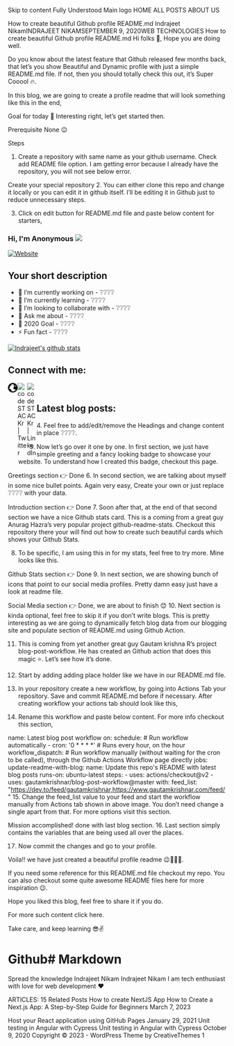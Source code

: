 Skip to content
Fully Understood Main logo
HOME
ALL POSTS
ABOUT US

How to create beautiful Github profile README.md
Indrajeet NikamINDRAJEET NIKAMSEPTEMBER 9, 2020WEB TECHNOLOGIES
How to create beautiful Github profile README.md
Hi folks 👋, Hope you are doing well.

Do you know about the latest feature that Github released few months back, that let’s you show Beautiful and Dynamic profile with just a simple README.md file. If not, then you should totally check this out, it’s Super Cooool 🔥.

In this blog, we are going to create a profile readme that will look something like this in the end,


Goal for today 🤞
Interesting right, let’s get started then.

Prerequisite
None 😉

Steps
1. Create a repository with same name as your github username. Check add README file option. I am getting error because I already have the repository, you will not see below error.


Create your special repository
2. You can either clone this repo and change it locally or you can edit it in github itself. I’ll be editing it in Github just to reduce unnecessary steps.

3. Click on edit button for README.md file and paste below content for starters,

### Hi, I'm Anonymous <img src="https://media.giphy.com/media/hvRJCLFzcasrR4ia7z/giphy.gif" width="25px">
[![Website](https://img.shields.io/badge/Text-Text-green?style=flat-square)](https://google.com)
## Your short description
- 🔭 I’m currently working on - ❔❔❔❔
- 🌱 I’m currently learning - ❔❔❔❔
- 👯 I’m looking to collaborate with - ❔❔❔❔
- 💬 Ask me about - ❔❔❔❔
- 🥅 2020 Goal - ❔❔❔❔
- ⚡ Fun fact - ❔❔❔❔
<!-- ❔❔❔❔ means username in below README.md -->
<!-- Also feel free to update second URL to any URL -->
[![Indrajeet's github stats](https://github-readme-stats.vercel.app/api?username=❔❔❔❔&count_private=true&include_all_commits=true&theme=radical)](https://google.com)
## Connect with me:
[<img align="left" alt="codeSTACKr.com" width="22px" src="https://raw.githubusercontent.com/iconic/open-iconic/master/svg/globe.svg" />][website]
[<img align="left" alt="codeSTACKr | Twitter" width="22px" src="https://cdn.jsdelivr.net/npm/simple-icons@v3/icons/twitter.svg" />][twitter]
[<img align="left" alt="codeSTACKr | LinkedIn" width="22px" src="https://cdn.jsdelivr.net/npm/simple-icons@v3/icons/linkedin.svg" />][linkedin]
<br />
<!-- Optional if you have blogs -->
## Latest blog posts:
<!-- BLOG-POST-LIST:START -->
<!-- BLOG-POST-LIST:END -->
<!-- This section you create this variables that are used above -->
[website]: https://google.com
[twitter]: https://twitter.com/indrajeet_nikam
[linkedin]: https://www.linkedin.com/in/indrajeet-nikam-3737a8101/
4. Feel free to add/edit/remove the Headings and change content in place ❔❔❔❔.

5. Now let’s go over it one by one. In first section, we just have simple greeting and a fancy looking badge to showcase your website. To understand how I created this badge, checkout this page.


Greetings section 👉 Done
6. In second section, we are talking about myself in some nice bullet points. Again very easy, Create your own or just replace ❔❔❔❔ with your data.


Introduction section 👉 Done
7. Soon after that, at the end of that second section we have a nice Github stats card. This is a coming from a great guy Anurag Hazra’s very popular project github-readme-stats. Checkout this repository there your will find out how to create such beautiful cards which shows your Github Stats.

8. To be specific, I am using this in for my stats, feel free to try more. Mine looks like this.


Github Stats section 👉 Done
9. In next section, we are showing bunch of icons that point to our social media profiles. Pretty damn easy just have a look at readme file.


Social Media section 👉 Done, we are about to finish 😊
10. Next section is kinda optional, feel free to skip it if you don’t write blogs. This is pretty interesting as we are going to dynamically fetch blog data from our blogging site and populate section of README.md using Github Action.

11. This is coming from yet another great guy Gautam krishna R’s project blog-post-workflow. He has created an Github action that does this magic ⭐. Let’s see how it’s done.

12. Start by adding adding place holder like we have in our README.md file.

13. In your repository create a new workflow, by going into Actions Tab your repository. Save and commit README.md before if necessary. After creating workflow your actions tab should look like this,


14. Rename this workflow and paste below content. For more info checkout this section,

name: Latest blog post workflow
on:
  schedule: # Run workflow automatically
    - cron: '0 * * * *' # Runs every hour, on the hour
  workflow_dispatch: # Run workflow manually (without waiting for the cron to be called), through the Github Actions Workflow page directly
jobs:
  update-readme-with-blog:
    name: Update this repo's README with latest blog posts
    runs-on: ubuntu-latest
    steps:
      - uses: actions/checkout@v2
      - uses: gautamkrishnar/blog-post-workflow@master
        with:
          feed_list: "https://dev.to/feed/gautamkrishnar,https://www.gautamkrishnar.com/feed/"
15. Change the feed_list value to your feed and start the workflow manually from Actions tab shown in above image. You don’t need change a single apart from that. For more options visit this section.


Mission accomplished! done with last blog section.
16. Last section simply contains the variables that are being used all over the places.

17. Now commit the changes and go to your profile.

Voila!! we have just created a beautiful profile readme 😉🥳🥳🥳.

If you need some reference for this README.md file checkout my repo. You can also checkout some quite awesome README files here for more inspiration 😉.

Hope you liked this blog, feel free to share it if you do.

For more such content click here.

Take care, and keep learning 😎✌

# Github# Markdown
Spread the knowledge
Indrajeet Nikam
Indrajeet Nikam
I am tech enthusiast with love for web development ❤

  
ARTICLES: 15
Related Posts
How to create NextJS App
How to Create a Next.js App: A Step-by-Step Guide for Beginners
March 7, 2023

Host your React application using GitHub Pages
January 29, 2021
Unit testing in Angular with Cypress
Unit testing in Angular with Cypress
October 9, 2020
Copyright © 2023 - WordPress Theme by CreativeThemes
1
